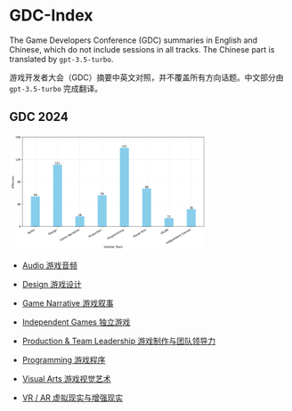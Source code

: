 # GDC-Index

The Game Developers Conference (GDC) summaries in English and Chinese, which do not include sessions in all tracks. The Chinese part is translated by `gpt-3.5-turbo`.

游戏开发者大会（GDC）摘要中英文对照，并不覆盖所有方向话题。中文部分由 `gpt-3.5-turbo` 完成翻译。

## GDC 2024

<img src="./assets/2024.png" alt="Your Image" style="width: 70%; height: auto;">

- [Audio 游戏音频](./2024/audio.md)

- [Design 游戏设计](./2024/design.md)

- [Game Narrative 游戏叙事](./2024/game-narrative.md)

- [Independent Games 独立游戏](./2024/independent-games.md)

- [Production & Team Leadership 游戏制作与团队领导力](./2024/production.md)

- [Programming 游戏程序](./2024/programming.md)

- [Visual Arts 游戏视觉艺术](./2024/visual-arts.md)

- [VR / AR 虚拟现实与增强现实](./2024/vr-ar.md)

